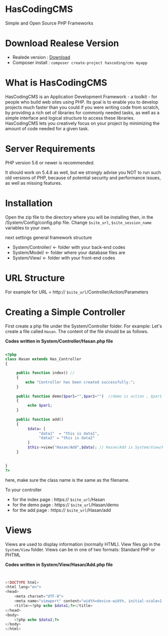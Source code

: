 
# HasCodingCMS
Simple and Open Source PHP Frameworks 

# Download Realese Version
+ Realede version : [Download](https://github.com/HasCoding/HasCodingCMS/releases "Download HasCodingCMS")
+ Composer install : `composer create-project hascoding/cms myapp`




# What is HasCodingCMS
HasCodingCMS is an Application Development Framework - a toolkit - for people who build web sites using PHP.
Its goal is to enable you to develop projects much faster than you could if you were writing code from scratch,
by providing a rich set of libraries for commonly needed tasks, as well as a simple interface and logical structure to access these libraries.
HasCodingCMS lets you creatively focus on your project by minimizing the amount of code needed for a given task.

# Server Requirements
PHP version 5.6 or newer is recommended.

It should work on 5.4.8 as well, but we strongly advise you NOT to run such old versions of PHP,
because of potential security and performance issues, as well as missing features.

# Installation

Open the zip file to the directory where you will be installing then, in the /System/Config/config.php file.
Change `$site_url`, `$site_session_name` variables to your own.

next settings general framework structure

+ System/Controller/ <- folder with your back-end codes
+ System/Model/ <- folder where your database files are
+ System/View/ <- folder with your front-end codes

# URL Structure

For example for URL = http:// `$site_url`/Controller/Action/Parameters

# Creating a Simple Controller

First create a php file under the System/Controller folder.
For example: Let's create a file called `Hasan`.
The content of the file should be as follows.

**Codes written in System/Controller/Hasan.php file**
```php

<?php
class Hasan extends Has_Controller
{

     public function index() //
     {
         echo "Controller has been created successfully.";
     }
     
     public function demo($par1="",$par2="")  //demo is action , $par1 and $par2 is parameters
     {
          echo $par1;
     }
     
     public function add()
     {
          $data= [
               "data1"  = "this is data1",
               "data2" = "this is data2"
          ]
          $this->view("Hasan/Add",$data); // Hasan/Add is System/View/Hasan/Add.php , $data is the data sent to the view file
     }
    

}
?>
``` 
here, make sure the class name is the same as the filename.

To your controller

+ for the index page :  https:// `$site_url`/Hasan
+ for the demo page :  https:// `$site_url`/Hasan/demo
+ for the add page :  https:// `$site_url`/Hasan/add


# Views
Views are used to display information (normally HTML). View files go in the `System/View` folder. Views can be in one of two formats: Standard PHP or PHTML

**Codes written in System/View/Hasan/Add.php file**
```php


<!DOCTYPE html>
<html lang="en">
<head>
    <meta charset="UTF-8">
    <meta name="viewport" content="width=device-width, initial-scale=1.0">
    <title><?php echo $data1;?></title>
</head>
<body>
    <?php echo $data2;?>
</body>
</html>


```





